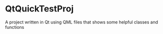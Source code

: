 # QtQuickTestProj
A project written in Qt using QML files that shows some helpful classes and functions
